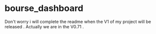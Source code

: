 # bourse_dashboard
Don't worry i will complete the readme when the V1 of my project will be released . Actually we are in the V0.71 .
